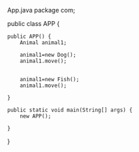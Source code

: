 App.java
package com;

public class APP {

	public APP() {
		Animal animal1;
		
		animal1=new Dog();
		animal1.move();
		
		
		animal1=new Fish();
		animal1.move();
		
	}

	public static void main(String[] args) {
		new APP();

	}

}
